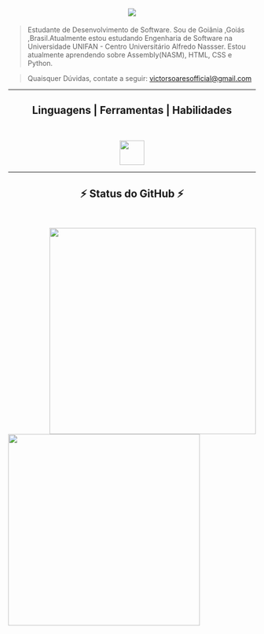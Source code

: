 <h1 align="center">
  <a href="https://git.io/typing-svg">
    <img src="https://readme-typing-svg.herokuapp.com/?lines=Oi,+Tudo+Certo?!+👋;Prazer+Victor+Hugo;Seja+Bem-Vindo+ao+Perfil!&center=true&size=30">
  </a>
</h1>

<p align="center">
  
> Estudante de Desenvolvimento de Software. Sou de Goiânia ,Goiás ,Brasil.Atualmente estou estudando Engenharia de Software na Universidade UNIFAN - Centro Universitário Alfredo Nassser. Estou atualmente aprendendo sobre Assembly(NASM), HTML, CSS e Python.

> Quaisquer Dúvidas, contate a seguir: <a href="email:victorsoaresofficial@gmail.com">victorsoaresofficial@gmail.com</a>
</p>

<hr>
<h2 align="center"> Linguagens | Ferramentas | Habilidades </h2>
<br>
<p align="center">
<a href="https://go-skill-icons.vercel.app/">
<img align="center" height="50" widht="50" src="https://go-skill-icons.vercel.app/api/icons?i=windows,vscode,bash,git,github,latex,java,assembly,figma&theme=light" />    
</a>
</p>
<hr>

<h2 align="center">⚡ Status do GitHub ⚡</h2>
<br>
<p align=center>
    <a href="https://github.com/anuraghazra/github-readme-stats" title="Go to Source">
      <img align="right" width=420 src="https://github-readme-stats.vercel.app/api/top-langs/?username=victorhugosoarescastro1&hide=c%23,powershell,Mathematica,Ruby,Objective-C,Objective-C%2b%2b,Cuda&title_color=61dafb&text_color=ffffff&icon_color=61dafb&bg_color=20232a&langs_count=8&layout=compact&border_color=61dafb&hide_border=true&size_weight=0.5&count_weight=0.5" /> <img align="left" width=390 src="https://github-readme-stats.vercel.app/api?username=victorhugosoarescastro1&show_icons=true&theme=react&border_color=61dafb&hide_border=true" />
    </a>
  </div>
  <br><br><br><br><br><br><br><br><br>
   
